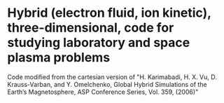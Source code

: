 # Hybrid (electron fluid, ion kinetic), three-dimensional, code for studying laboratory and space plasma problems

Code modified from the cartesian version of "H. Karimabadi, H. X. Vu, D. Krauss-Varban, and Y. Omelchenko, Global Hybrid Simulations of the Earth’s Magnetosphere, ASP Conference Series, Vol. 359, (2006)"
